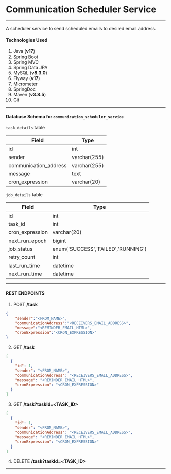 # Communication Scheduler Service

---
A scheduler service to send scheduled emails to desired email address.

#### Technologies Used
1. Java (**v17**)
2. Spring Boot 
3. Spring MVC 
4. Spring Data JPA 
5. MySQL (**v8.3.0**)
6. Flyway (**v17**)
7. Micrometer
8. SpringDoc
9. Maven (**v3.8.5**)
10. Git
---
#### Database Schema for `communication_scheduler_service`

`task_details` table

| Field                 | Type         |
|-----------------------|--------------|
| id                    | int          |
| sender                | varchar(255) |
| communication_address | varchar(255) |
| message               | text         |
| cron_expression       | varchar(20)  |

`job_details` table

| Field           | Type                               |
|-----------------|------------------------------------|
| id              | int                                |
| task_id         | int                                |
| cron_expression | varchar(20)                        |
| next_run_epoch  | bigint                             |
| job_status      | enum('SUCCESS','FAILED','RUNNING') |
| retry_count     | int                                |
| last_run_time   | datetime                           |
| next_run_time   | datetime                           |

---
#### REST ENDPOINTS

1. POST **/task**
```json
{
    "sender":"<FROM_NAME>",
    "communicationAddress":"<RECEIVERS_EMAIL_ADDRESS>",
    "message":"<REMINDER_EMAIL_HTML>",
    "cronExpression":"<CRON_EXPRESSION>"
}
```

2. GET **/task**
```json
[
  {
    "id": 1,
    "sender": "<FROM_NAME>",
    "communicationAddress": "<RECEIVERS_EMAIL_ADDRESS>",
    "message": "<REMINDER_EMAIL_HTML>",
    "cronExpression": "<CRON_EXPRESSION>"
  }
]
```

3. GET **/task?taskId=<TASK_ID>**
```json
[
  {
    "id": 1,
    "sender": "<FROM_NAME>",
    "communicationAddress": "<RECEIVERS_EMAIL_ADDRESS>",
    "message": "<REMINDER_EMAIL_HTML>",
    "cronExpression": "<CRON_EXPRESSION>"
  }
]
```

4. DELETE **/task?taskId=<TASK_ID>**

---